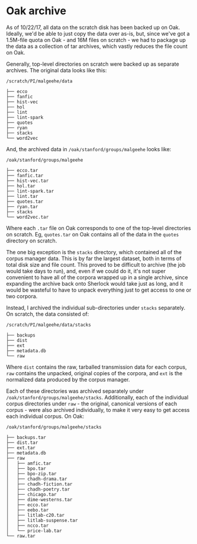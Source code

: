 
# Oak archive

As of 10/22/17, all data on the scratch disk has been backed up on Oak. Ideally, we'd be able to just copy the data over as-is, but, since we've got a 1.5M-file quota on Oak - and 16M files on scratch - we had to package up the data as a collection of tar archives, which vastly reduces the file count on Oak.

Generally, top-level directories on scratch were backed up as separate archives. The original data looks like this:

```
/scratch/PI/malgeehe/data

├── ecco
├── fanfic
├── hist-vec
├── hol
├── lint
├── lint-spark
├── quotes
├── ryan
├── stacks
└── word2vec
```

And, the archived data in `/oak/stanford/groups/malgeehe` looks like:

```
/oak/stanford/groups/malgeehe

├── ecco.tar
├── fanfic.tar
├── hist-vec.tar
├── hol.tar
├── lint-spark.tar
├── lint.tar
├── quotes.tar
├── ryan.tar
├── stacks
└── word2vec.tar
```

Where each `.tar` file on Oak corresponds to one of the top-level directories on scratch. Eg, `quotes.tar` on Oak contains all of the data in the `quotes` directory on scratch.

The one big exception is the `stacks` directory, which contained all of the corpus manager data. This is by far the largest dataset, both in terms of total disk size and file count. This proved to be difficult to archive (the job would take days to run), and, even if we could do it, it's not super convenient to have all of the corpora wrapped up in a single archive, since expanding the archive back onto Sherlock would take just as long, and it would be wasteful to have to unpack everything just to get access to one or two corpora.

Instead, I archived the individual sub-directories under `stacks` separately. On scratch, the data consisted of:

```
/scratch/PI/malgeehe/data/stacks

├── backups
├── dist
├── ext
├── metadata.db
└── raw
```

Where `dist` contains the raw, tarballed transmission data for each corpus, `raw` contains the unpacked, original copies of the corpora, and `ext` is the normalized data produced by the corpus manager.

Each of these directories was archived separately under `/oak/stanford/groups/malgeehe/stacks`. Additionally, each of the individual corpus directories under `raw` - the original, canonical versions of each corpus - were also archived individually, to make it very easy to get access each individual corpus. On Oak:

```
/oak/stanford/groups/malgeehe/stacks

├── backups.tar
├── dist.tar
├── ext.tar
├── metadata.db
├── raw
│   ├── amfic.tar
│   ├── bpo.tar
│   ├── bpo-zip.tar
│   ├── chadh-drama.tar
│   ├── chadh-fiction.tar
│   ├── chadh-poetry.tar
│   ├── chicago.tar
│   ├── dime-westerns.tar
│   ├── ecco.tar
│   ├── eebo.tar
│   ├── litlab-c20.tar
│   ├── litlab-suspense.tar
│   ├── ncco.tar
│   └── price-lab.tar
└── raw.tar
```
